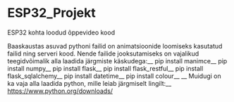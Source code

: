 # ESP32_Projekt
ESP32 kohta loodud õppevideo kood

Baaskaustas asuvad pythoni failid on animatsioonide loomiseks kasutatud failid ning serveri kood. Nende failide jooksutamiseks on vajalikud teegidvõimalik alla laadida järgmiste käskudega:__
pip install manimce__
pip install numpy__
pip install flask__
pip install flask_restful__
pip install flask_sqlalchemy__
pip install datetime__
pip install colour__
__
Muidugi on ka vaja alla laadida python, mille leiab järgmiselt lingilt:__
https://www.python.org/downloads/



